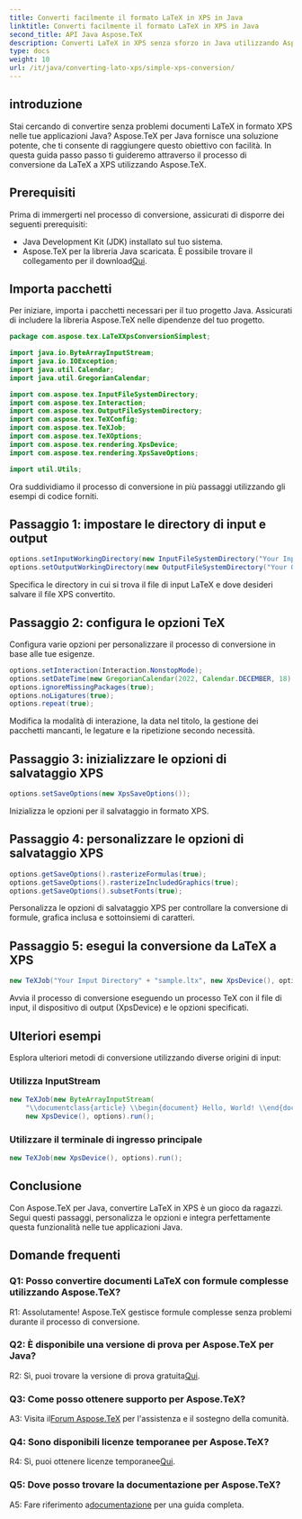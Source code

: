 ```yaml
---
title: Converti facilmente il formato LaTeX in XPS in Java
linktitle: Converti facilmente il formato LaTeX in XPS in Java
second_title: API Java Aspose.TeX
description: Converti LaTeX in XPS senza sforzo in Java utilizzando Aspose.TeX. Segui la nostra guida passo passo per un'integrazione perfetta.
type: docs
weight: 10
url: /it/java/converting-lato-xps/simple-xps-conversion/
---
```

## introduzione

Stai cercando di convertire senza problemi documenti LaTeX in formato XPS nelle tue applicazioni Java? Aspose.TeX per Java fornisce una soluzione potente, che ti consente di raggiungere questo obiettivo con facilità. In questa guida passo passo ti guideremo attraverso il processo di conversione da LaTeX a XPS utilizzando Aspose.TeX.

## Prerequisiti

Prima di immergerti nel processo di conversione, assicurati di disporre dei seguenti prerequisiti:

- Java Development Kit (JDK) installato sul tuo sistema.
-  Aspose.TeX per la libreria Java scaricata. È possibile trovare il collegamento per il download[Qui](https://releases.aspose.com/tex/java/).

## Importa pacchetti

Per iniziare, importa i pacchetti necessari per il tuo progetto Java. Assicurati di includere la libreria Aspose.TeX nelle dipendenze del tuo progetto.

```java
package com.aspose.tex.LaTeXXpsConversionSimplest;

import java.io.ByteArrayInputStream;
import java.io.IOException;
import java.util.Calendar;
import java.util.GregorianCalendar;

import com.aspose.tex.InputFileSystemDirectory;
import com.aspose.tex.Interaction;
import com.aspose.tex.OutputFileSystemDirectory;
import com.aspose.tex.TeXConfig;
import com.aspose.tex.TeXJob;
import com.aspose.tex.TeXOptions;
import com.aspose.tex.rendering.XpsDevice;
import com.aspose.tex.rendering.XpsSaveOptions;

import util.Utils;
```

Ora suddividiamo il processo di conversione in più passaggi utilizzando gli esempi di codice forniti.

## Passaggio 1: impostare le directory di input e output

```java
options.setInputWorkingDirectory(new InputFileSystemDirectory("Your Input Directory"));
options.setOutputWorkingDirectory(new OutputFileSystemDirectory("Your Output Directory"));
```

Specifica le directory in cui si trova il file di input LaTeX e dove desideri salvare il file XPS convertito.

## Passaggio 2: configura le opzioni TeX

Configura varie opzioni per personalizzare il processo di conversione in base alle tue esigenze.

```java
options.setInteraction(Interaction.NonstopMode);
options.setDateTime(new GregorianCalendar(2022, Calendar.DECEMBER, 18).getTime());
options.ignoreMissingPackages(true);
options.noLigatures(true);
options.repeat(true);
```

Modifica la modalità di interazione, la data nel titolo, la gestione dei pacchetti mancanti, le legature e la ripetizione secondo necessità.

## Passaggio 3: inizializzare le opzioni di salvataggio XPS

```java
options.setSaveOptions(new XpsSaveOptions());
```

Inizializza le opzioni per il salvataggio in formato XPS.

## Passaggio 4: personalizzare le opzioni di salvataggio XPS

```java
options.getSaveOptions().rasterizeFormulas(true);
options.getSaveOptions().rasterizeIncludedGraphics(true);
options.getSaveOptions().subsetFonts(true);
```

Personalizza le opzioni di salvataggio XPS per controllare la conversione di formule, grafica inclusa e sottoinsiemi di caratteri.

## Passaggio 5: esegui la conversione da LaTeX a XPS

```java
new TeXJob("Your Input Directory" + "sample.ltx", new XpsDevice(), options).run();
```

Avvia il processo di conversione eseguendo un processo TeX con il file di input, il dispositivo di output (XpsDevice) e le opzioni specificati.

## Ulteriori esempi

Esplora ulteriori metodi di conversione utilizzando diverse origini di input:

### Utilizza InputStream

```java
new TeXJob(new ByteArrayInputStream(
    "\\documentclass{article} \\begin{document} Hello, World! \\end{document}".getBytes("ASCII")),
    new XpsDevice(), options).run();
```

### Utilizzare il terminale di ingresso principale

```java
new TeXJob(new XpsDevice(), options).run();
```

## Conclusione

Con Aspose.TeX per Java, convertire LaTeX in XPS è un gioco da ragazzi. Segui questi passaggi, personalizza le opzioni e integra perfettamente questa funzionalità nelle tue applicazioni Java.

## Domande frequenti

### Q1: Posso convertire documenti LaTeX con formule complesse utilizzando Aspose.TeX?

R1: Assolutamente! Aspose.TeX gestisce formule complesse senza problemi durante il processo di conversione.

### Q2: È disponibile una versione di prova per Aspose.TeX per Java?

 R2: Sì, puoi trovare la versione di prova gratuita[Qui](https://releases.aspose.com/).

### Q3: Come posso ottenere supporto per Aspose.TeX?

 A3: Visita il[Forum Aspose.TeX](https://forum.aspose.com/c/tex/47) per l'assistenza e il sostegno della comunità.

### Q4: Sono disponibili licenze temporanee per Aspose.TeX?

 R4: Sì, puoi ottenere licenze temporanee[Qui](https://purchase.aspose.com/temporary-license/).

### Q5: Dove posso trovare la documentazione per Aspose.TeX?

 A5: Fare riferimento a[documentazione](https://reference.aspose.com/tex/java/) per una guida completa.